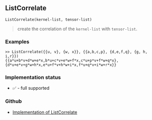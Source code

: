 ## ListCorrelate

```
ListCorrelate(kernel-list, tensor-list)
```

> create the correlation of the `kernel-list` with `tensor-list`.

### Examples

```
>> ListCorrelate({{u, v}, {w, x}}, {{a,b,c,p}, {d,e,f,q}, {g, h, i,r}})
{{a*u+b*v+d*w+e*x,b*u+c*v+e*w+f*x,c*u+p*v+f*w+q*x},{d*u+e*v+g*w+h*x,e*u+f*v+h*w+i*x,f*u+q*v+i*w+r*x}}
```






### Implementation status

* &#x2705; - full supported

### Github

* [Implementation of ListCorrelate](https://github.com/axkr/symja_android_library/blob/master/symja_android_library/matheclipse-core/src/main/java/org/matheclipse/core/builtin/TensorFunctions.java#L408) 
